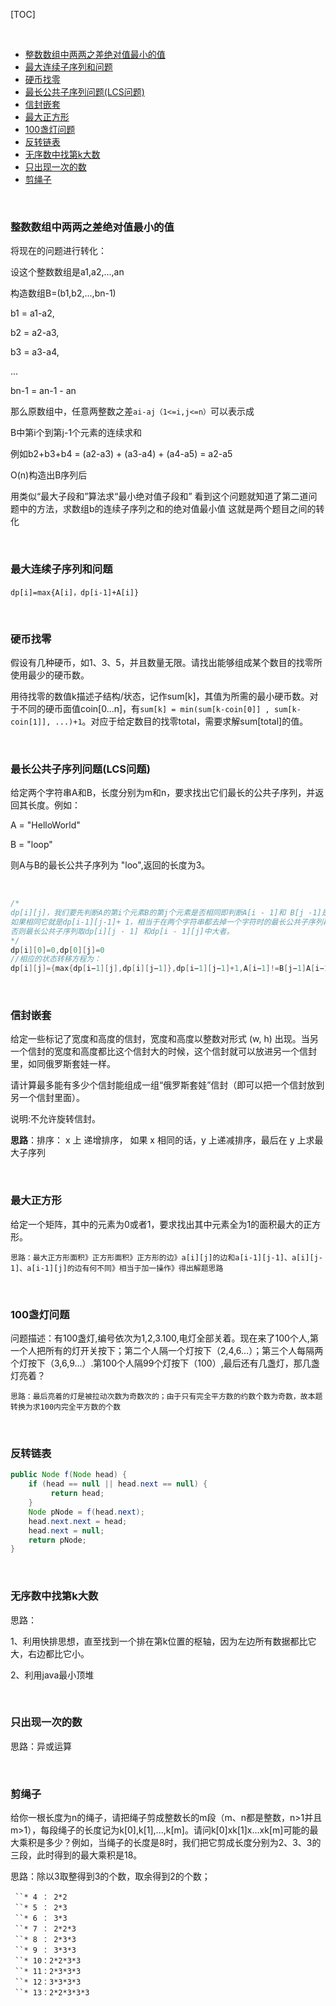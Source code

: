 [TOC]

<br/>

<!-- TOC -->

- [整数数组中两两之差绝对值最小的值](#整数数组中两两之差绝对值最小的值)
- [最大连续子序列和问题](#最大连续子序列和问题)
- [硬币找零](#硬币找零)
- [最长公共子序列问题(LCS问题)](#最长公共子序列问题lcs问题)
- [信封嵌套](#信封嵌套)
- [最大正方形](#最大正方形)
- [100盏灯问题](#100盏灯问题)
- [反转链表](#反转链表)
- [无序数中找第k大数](#无序数中找第k大数)
- [只出现一次的数](#只出现一次的数)
- [剪绳子](#剪绳子)

<!-- /TOC -->

<br/>

### 整数数组中两两之差绝对值最小的值

将现在的问题进行转化：

设这个整数数组是a1,a2,...,an

构造数组B=(b1,b2,...,bn-1)

b1 = a1-a2,

b2 = a2-a3,

b3 = a3-a4,

...

bn-1 = an-1 - an

那么原数组中，任意两整数之差`ai-aj（1<=i,j<=n）`可以表示成

B中第i个到第j-1个元素的连续求和

例如b2+b3+b4 = (a2-a3) + (a3-a4) + (a4-a5) = a2-a5

O(n)构造出B序列后

用类似“最大子段和”算法求“最小绝对值子段和” 看到这个问题就知道了第二道问题中的方法，求数组b的连续子序列之和的绝对值最小值 这就是两个题目之间的转化

<br/>

### 最大连续子序列和问题

`dp[i]=max{A[i]，dp[i-1]+A[i]}`

<br/>

### 硬币找零

假设有几种硬币，如1、3、5，并且数量无限。请找出能够组成某个数目的找零所使用最少的硬币数。 

用待找零的数值k描述子结构/状态，记作sum[k]，其值为所需的最小硬币数。对于不同的硬币面值coin[0...n]，有`sum[k] = min(sum[k-coin[0]] , sum[k-coin[1]], ...)+1`。对应于给定数目的找零total，需要求解sum[total]的值。

<br/>

### 最长公共子序列问题(LCS问题)

给定两个字符串A和B，长度分别为m和n，要求找出它们最长的公共子序列，并返回其长度。例如： 

A = "HelloWorld" 

B = "loop"

则A与B的最长公共子序列为 "loo",返回的长度为3。

<br/>

```java
/*
dp[i][j]，我们要先判断A的第i个元素B的第j个元素是否相同即判断A[i - 1]和 B[j -1]是否相同，
如果相同它就是dp[i-1][j-1]+ 1，相当于在两个字符串都去掉一个字符时的最长公共子序列再加 1；
否则最长公共子序列取dp[i][j - 1] 和dp[i - 1][j]中大者。
*/
dp[i][0]=0,dp[0][j]=0
//相应的状态转移方程为：
dp[i][j]={max{dp[i−1][j],dp[i][j−1]},dp[i−1][j−1]+1,A[i−1]!=B[j−1]A[i−1]==B[j−1]
```

<br/>

### 信封嵌套

给定一些标记了宽度和高度的信封，宽度和高度以整数对形式 (w, h) 出现。当另一个信封的宽度和高度都比这个信封大的时候，这个信封就可以放进另一个信封里，如同俄罗斯套娃一样。

请计算最多能有多少个信封能组成一组“俄罗斯套娃”信封（即可以把一个信封放到另一个信封里面）。

说明:不允许旋转信封。

**思路**：排序： x 上 递增排序， 如果 x 相同的话，y 上递减排序，最后在 y 上求最大子序列

<br/>

### 最大正方形

 给定一个矩阵，其中的元素为0或者1，要求找出其中元素全为1的面积最大的正方形。

```
思路：最大正方形面积》正方形面积》正方形的边》a[i][j]的边和a[i-1][j-1]、a[i][j-1]、a[i-1][j]的边有何不同》相当于加一操作》得出解题思路
```

<br/>

### 100盏灯问题

问题描述：有100盏灯,编号依次为1,2,3.100,电灯全部关着。现在来了100个人,第一个人把所有的灯开关按下；第二个人隔一个灯按下（2,4,6…）；第三个人每隔两个灯按下（3,6,9…）.第100个人隔99个灯按下（100）,最后还有几盏灯，那几盏灯亮着？

```
思路：最后亮着的灯是被拉动次数为奇数次的；由于只有完全平方数的约数个数为奇数，故本题转换为求100内完全平方数的个数
```

<br/>

### 反转链表

```java
public Node f(Node head) {
    if (head == null || head.next == null) {
         return head;
    } 
    Node pNode = f(head.next);
    head.next.next = head;
    head.next = null;
    return pNode;   
}
```

<br/>

### 无序数中找第k大数 

思路：

1、利用快排思想，直至找到一个排在第k位置的枢轴，因为左边所有数据都比它大，右边都比它小。

2、利用java最小顶堆

<br/>

### 只出现一次的数

思路：异或运算

 <br/>

### 剪绳子

给你一根长度为n的绳子，请把绳子剪成整数长的m段（m、n都是整数，n>1并且m>1），每段绳子的长度记为k[0],k[1],...,k[m]。请问k[0]xk[1]x...xk[m]可能的最大乘积是多少？例如，当绳子的长度是8时，我们把它剪成长度分别为2、3、3的三段，此时得到的最大乘积是18。

思路：除以3取整得到3的个数，取余得到2的个数；

```
 ``* 4 ： 2*2
 ``* 5 ： 2*3
 ``* 6 ： 3*3
 ``* 7 ： 2*2*3  
 ``* 8 ： 2*3*3
 ``* 9 ： 3*3*3
 ``* 10：2*2*3*3  
 ``* 11：2*3*3*3
 ``* 12：3*3*3*3
 ``* 13：2*2*3*3*3 
```





















































